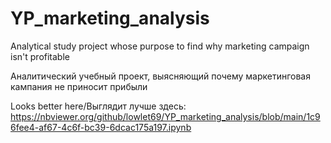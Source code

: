 # YP_marketing_analysis
Analytical study project whose purpose to find why markеting campaign isn't profitable

Аналитический учебный проект, выясняющий почему маркетинговая кампания не приносит прибыли

Looks better here/Выглядит лучше здесь:
https://nbviewer.org/github/lowlet69/YP_marketing_analysis/blob/main/1c96fee4-af67-4c6f-bc39-6dcac175a197.ipynb
